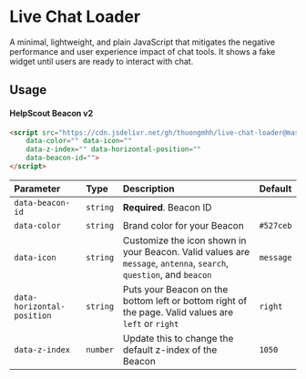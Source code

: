 
# Live Chat Loader

A minimal, lightweight, and plain JavaScript that mitigates the negative performance and user experience impact of chat tools. It shows a fake widget until users are ready to interact with chat.


## Usage

#### HelpScout Beacon v2

```html
<script src="https://cdn.jsdelivr.net/gh/thuongmhh/live-chat-loader@master/helpscout.min.js" async
    data-color="" data-icon=""
    data-z-index="" data-horizontal-position=""
    data-beacon-id="">
</script>
```

| Parameter | Type     | Description                | Default          |
| :-------- | :------- | :------------------------- | :--------------- |
| `data-beacon-id` | `string` | **Required**. Beacon ID | |
| `data-color` | `string` | Brand color for your Beacon  | `#527ceb` |
| `data-icon` | `string` | Customize the icon shown in your Beacon. Valid values are `message`, `antenna`, `search`, `question`, and `beacon` | `message` |
| `data-horizontal-position` | `string` | Puts your Beacon on the bottom left or bottom right of the page. Valid values are `left` or `right`  | `right` |
| `data-z-index` | `number` | Update this to change the default z-index of the Beacon  | `1050` |
